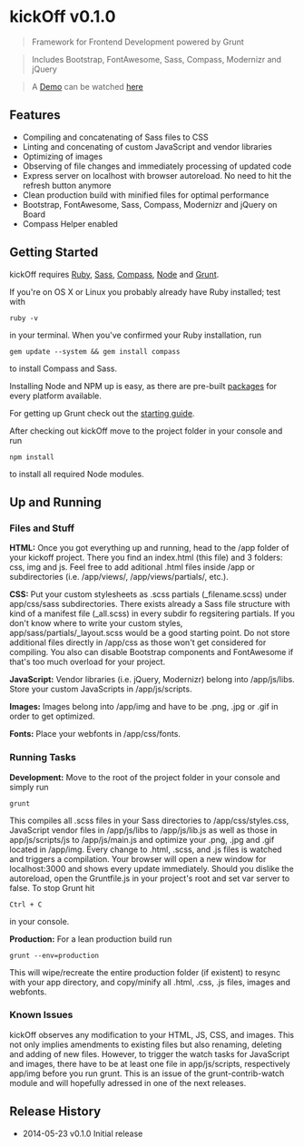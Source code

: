 # kickOff v0.1.0

> Framework for Frontend Development powered by Grunt

> Includes Bootstrap, FontAwesome, Sass, Compass, Modernizr and jQuery

> A [Demo](matthias-kalden.de/kickoff) can be watched [here](matthias-kalden.de/kickoff)

## Features
- Compiling and concatenating of Sass files to CSS
- Linting and concenating of custom JavaScript and vendor libraries
- Optimizing of images
- Observing of file changes and immediately processing of updated code
- Express server on localhost with browser autoreload. No need to hit the refresh button anymore
- Clean production build with minified files for optimal performance
- Bootstrap, FontAwesome, Sass, Compass, Modernizr and jQuery on Board
- Compass Helper enabled

## Getting Started

kickOff requires [Ruby](http://www.ruby-lang.org/en/downloads), [Sass](http://sass-lang.com/tutorial.html"), [Compass](http://compass-style.org/install), [Node](http://nodejs.org) and [Grunt](http://gruntjs.com).

If you're on OS X or Linux you probably already have Ruby installed; test with
```shell
ruby -v
```
 in your terminal. When you've confirmed your Ruby installation, run
```shell
gem update --system && gem install compass
```
to install Compass and Sass.

Installing Node and NPM up is easy, as there are pre-built [packages](http://nodejs.org/download) for every platform available.

For getting up Grunt check out the [starting guide](http://gruntjs.com/getting-started).

After checking out kickOff move to the project folder in your console and run
```shell
npm install
```
to install all required Node modules.

## Up and Running

### Files and Stuff

**HTML:**
Once you got everything up and running, head to the /app folder of your kickoff project. There you find an index.html (this file) and 3 folders: css, img and js. Feel free to add aditional .html files inside /app or subdirectories (i.e. /app/views/, /app/views/partials/, etc.).

**CSS:**
Put your custom stylesheets as .scss partials (_filename.scss) under app/css/sass subdirectories. There exists already a Sass file structure with kind of a manifest file (_all.scss) in every subdir fo regsitering partials. If you don't know where to write your custom styles, app/sass/partials/_layout.scss would be a good starting point. Do not store additional files directly in /app/css as those won't get considered for compiling. You also can disable Bootstrap components and FontAwesome if that's too much overload for your project.

**JavaScript:**
Vendor libraries (i.e. jQuery, Modernizr) belong into /app/js/libs. Store your custom JavaScripts in /app/js/scripts.

**Images:**
Images belong into /app/img and have to be .png, .jpg or .gif in order to get optimized.

**Fonts:**
Place your webfonts in /app/css/fonts.

### Running Tasks

**Development:**
Move to the root of the project folder in your console and simply run
```shell
grunt
```
This compiles all .scss files in your Sass directories to /app/css/styles.css, JavaScript vendor files in /app/js/libs to /app/js/lib.js as well as those in app/js/scripts/js to /app/js/main.js and optimize your .png, .jpg and .gif located in /app/img. Every change to .html, .scss, and .js files is watched and triggers a compilation. Your browser will open a new window for localhost:3000 and shows every update immediately. Should you dislike the autoreload, open the Gruntfile.js in your project's root and set var server to false. To stop Grunt hit
```shell
Ctrl + C
```
in your console.

**Production:**
For a lean production build run
```shell
grunt --env=production
```
This will wipe/recreate the entire production folder (if existent) to resync with your app directory, and copy/minify all .html, .css, .js files, images and webfonts.

### Known Issues
kickOff observes any modification to your HTML, JS, CSS, and images. This not only implies amendments to existing files but also renaming, deleting and adding of new files. However, to trigger the watch tasks for JavaScript and images, there have to be at least one file in app/js/scripts, respectively app/img before you run grunt. This is an issue of the grunt-contrib-watch module and will hopefully adressed in one of the next releases.

## Release History
* 2014-05-23 v0.1.0 Initial release
